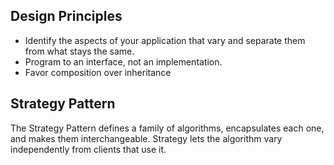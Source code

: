 ## Design Principles

* Identify the aspects of your application that vary and separate them from what stays the same.
* Program to an interface, not an implementation.
* Favor composition over inheritance

## Strategy Pattern

The Strategy Pattern defines a family of algorithms, encapsulates each one, and makes them interchangeable.
Strategy lets the algorithm vary independently from clients that use it.

